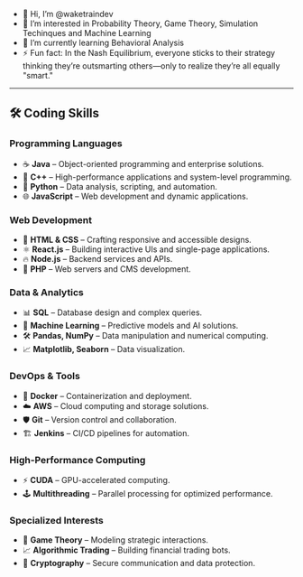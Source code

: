 - 👋 Hi, I’m @waketraindev
- 👀 I’m interested in Probability Theory, Game Theory, Simulation Techinques and Machine Learning
- 🌱 I’m currently learning Behavioral Analysis
- ⚡ Fun fact: In the Nash Equilibrium, everyone sticks to their strategy thinking they’re outsmarting others—only to realize they’re all equally "smart."

---

## 🛠️ Coding Skills

### **Programming Languages**
- ☕ **Java** – Object-oriented programming and enterprise solutions.
- 🚀 **C++** – High-performance applications and system-level programming.
- 🐍 **Python** – Data analysis, scripting, and automation.
- 🌐 **JavaScript** – Web development and dynamic applications.

### **Web Development**
- 🎨 **HTML & CSS** – Crafting responsive and accessible designs.
- ⚛️ **React.js** – Building interactive UIs and single-page applications.
- 🔥 **Node.js** – Backend services and APIs.
- 🐘 **PHP** – Web servers and CMS development.

### **Data & Analytics**
- 📊 **SQL** – Database design and complex queries.
- 🧠 **Machine Learning** – Predictive models and AI solutions.
- 🛠️ **Pandas, NumPy** – Data manipulation and numerical computing.
- 📈 **Matplotlib, Seaborn** – Data visualization.

### **DevOps & Tools**
- 🐳 **Docker** – Containerization and deployment.
- ☁️ **AWS** – Cloud computing and storage solutions.
- 🛡️ **Git** – Version control and collaboration.
- 🏗️ **Jenkins** – CI/CD pipelines for automation.

### **High-Performance Computing**
- ⚡ **CUDA** – GPU-accelerated computing.
- 🕹️ **Multithreading** – Parallel processing for optimized performance.

### **Specialized Interests**
- 🎲 **Game Theory** – Modeling strategic interactions.
- 📈 **Algorithmic Trading** – Building financial trading bots.
- 🧩 **Cryptography** – Secure communication and data protection.


<!---
waketraindev/waketraindev is a ✨ special ✨ repository because its `README.md` (this file) appears on your GitHub profile.
You can click the Preview link to take a look at your changes.
--->
